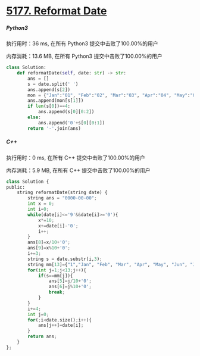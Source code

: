 # [5177. Reformat Date](https://leetcode-cn.com/problems/reformat-date/)

##### Python3

执行用时：36 ms, 在所有 Python3 提交中击败了100.00%的用户

内存消耗：13.6 MB, 在所有 Python3 提交中击败了100.00%的用户

```python
class Solution:
    def reformatDate(self, date: str) -> str:
        ans = []
        s = date.split(' ')
        ans.append(s[2])
        mon = {"Jan":"01", "Feb":"02", "Mar":"03", "Apr":"04", "May":"05", "Jun":"06", "Jul":"07", "Aug":"08", "Sep":"09", "Oct":"10", "Nov":"11", "Dec":"12"}
        ans.append(mon[s[1]])
        if len(s[0])==4:
            ans.append(s[0][0:2])
        else:
            ans.append('0'+s[0][0:1])
        return '-'.join(ans)
```

##### C++

执行用时：0 ms, 在所有 C++ 提交中击败了100.00%的用户

内存消耗：5.9 MB, 在所有 C++ 提交中击败了100.00%的用户

```python
class Solution {
public:
    string reformatDate(string date) {
        string ans = "0000-00-00";
        int x = 0;
        int i=0;
        while(date[i]<='9'&&date[i]>='0'){
            x*=10;
            x+=date[i]-'0';
            i++;
        }
        ans[8]=x/10+'0';
        ans[9]=x%10+'0';
        i+=3;
        string s = date.substr(i,3);
        string mm[13]={"1","Jan", "Feb", "Mar", "Apr", "May", "Jun", "Jul", "Aug", "Sep", "Oct", "Nov", "Dec"};
        for(int j=1;j<13;j++){
            if(s==mm[j]){
                ans[5]=j/10+'0';
                ans[6]=j%10+'0';
                break;
            }
        }
        i+=4;
        int j=0;
        for(;i<date.size();i++){
            ans[j++]=date[i];
        }
        return ans;
    }
};
```

